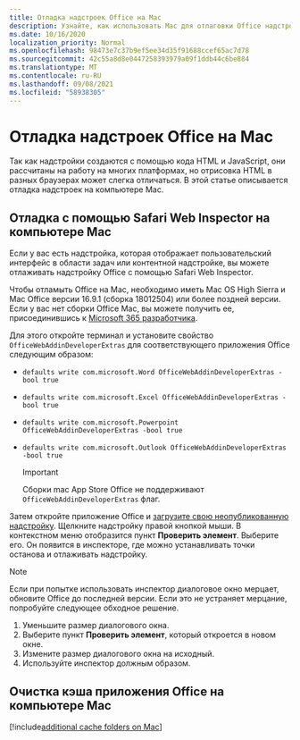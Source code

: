 ```yaml
---
title: Отладка надстроек Office на Mac
description: Узнайте, как использовать Mac для отлаговки Office надстроек.
ms.date: 10/16/2020
localization_priority: Normal
ms.openlocfilehash: 98473e7c37b9ef5ee34d35f91688ccef65ac7d78
ms.sourcegitcommit: 42c55a8d8e0447258393979a09f1ddb44c6be884
ms.translationtype: MT
ms.contentlocale: ru-RU
ms.lasthandoff: 09/08/2021
ms.locfileid: "58938305"
---
```

# <a name="debug-office-add-ins-on-a-mac"></a>Отладка надстроек Office на Mac

Так как надстройки создаются с помощью кода HTML и JavaScript, они рассчитаны на работу на многих платформах, но отрисовка HTML в разных браузерах может слегка отличаться. В этой статье описывается отладка надстроек на компьютере Mac.

## <a name="debugging-with-safari-web-inspector-on-a-mac"></a>Отладка с помощью Safari Web Inspector на компьютере Mac

Если у вас есть надстройка, которая отображает пользовательский интерфейс в области задач или контентной надстройке, вы можете отлаживать надстройку Office с помощью Safari Web Inspector.

Чтобы отламыть Office на Mac, необходимо иметь Mac OS High Sierra и Mac Office версии 16.9.1 (сборка 18012504) или более поздней версии. Если у вас нет сборки Office Mac, вы можете получить ее, присоединившись к [Microsoft 365 разработчика](https://developer.microsoft.com/office/dev-program).

Для этого откройте терминал и установите свойство `OfficeWebAddinDeveloperExtras` для соответствующего приложения Office следующим образом:

- `defaults write com.microsoft.Word OfficeWebAddinDeveloperExtras -bool true`

- `defaults write com.microsoft.Excel OfficeWebAddinDeveloperExtras -bool true`

- `defaults write com.microsoft.Powerpoint OfficeWebAddinDeveloperExtras -bool true`

- `defaults write com.microsoft.Outlook OfficeWebAddinDeveloperExtras -bool true`

    > [!IMPORTANT]
    > Сборки mac App Store Office не поддерживают `OfficeWebAddinDeveloperExtras` флаг.

Затем откройте приложение Office и [загрузите свою неопубликованную надстройку](sideload-an-office-add-in-on-ipad-and-mac.md). Щелкните надстройку правой кнопкой мыши. В контекстном меню отобразится пункт **Проверить элемент**. Выберите его. Он появится в инспекторе, где можно устанавливать точки останова и отлаживать надстройку.

> [!NOTE]
> Если при попытке использовать инспектор диалоговое окно мерцает, обновите Office до последней версии. Если это не устраняет мерцание, попробуйте следующее обходное решение.
>
> 1. Уменьшите размер диалогового окна.
> 1. Выберите пункт **Проверить элемент**, который откроется в новом окне.
> 1. Измените размер диалогового окна на исходный.
> 1. Используйте инспектор должным образом.

## <a name="clearing-the-office-applications-cache-on-a-mac"></a>Очистка кэша приложения Office на компьютере Mac

[!include[additional cache folders on Mac](../includes/mac-cache-folders.md)]
